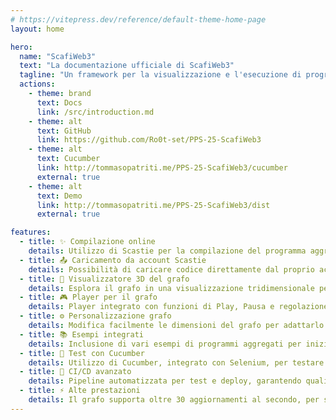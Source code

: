 ```yaml
---
# https://vitepress.dev/reference/default-theme-home-page
layout: home

hero:
  name: "ScafiWeb3"
  text: "La documentazione ufficiale di ScafiWeb3"
  tagline: "Un framework per la visualizzazione e l'esecuzione di programmi aggregati"
  actions:
    - theme: brand
      text: Docs
      link: /src/introduction.md
    - theme: alt
      text: GitHub
      link: https://github.com/Ro0t-set/PPS-25-ScafiWeb3
    - theme: alt
      text: Cucumber
      link: http://tommasopatriti.me/PPS-25-ScafiWeb3/cucumber
      external: true
    - theme: alt
      text: Demo
      link: http://tommasopatriti.me/PPS-25-ScafiWeb3/dist
      external: true

features:
  - title: ✨ Compilazione online
    details: Utilizzo di Scastie per la compilazione del programma aggregato.
  - title: 📤 Caricamento da account Scastie
    details: Possibilità di caricare codice direttamente dal proprio account Scastie.
  - title: 🧊 Visualizzatore 3D del grafo
    details: Esplora il grafo in una visualizzazione tridimensionale per una migliore comprensione.
  - title: 🎮 Player per il grafo
    details: Player integrato con funzioni di Play, Pausa e regolazione della velocità.
  - title: ⚙️ Personalizzazione grafo
    details: Modifica facilmente le dimensioni del grafo per adattarlo alle tue esigenze.
  - title: 📚 Esempi integrati
    details: Inclusione di vari esempi di programmi aggregati per iniziare rapidamente.
  - title: 🥒 Test con Cucumber
    details: Utilizzo di Cucumber, integrato con Selenium, per testare grafica e funzionalità.
  - title: 🚀 CI/CD avanzato
    details: Pipeline automatizzata per test e deploy, garantendo qualità e velocità.
  - title: ⚡ Alte prestazioni
    details: Il grafo supporta oltre 30 aggiornamenti al secondo, per simulazioni fluide e reattive.
---
```

